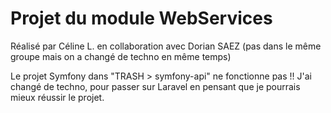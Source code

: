 # Projet du module WebServices

Réalisé par Céline L. en collaboration avec Dorian SAEZ (pas dans le même groupe mais on a changé de techno en même temps)

Le projet Symfony dans "TRASH > symfony-api" ne fonctionne pas !!
J'ai changé de techno, pour passer sur Laravel en pensant que je pourrais mieux réussir le projet.

